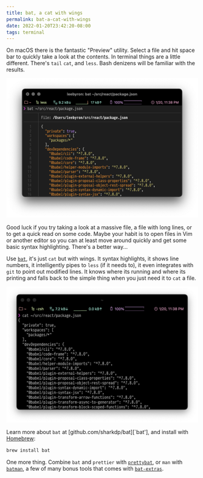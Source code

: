 ```yaml
---
title: bat, a cat with wings
permalink: bat-a-cat-with-wings
date: 2022-01-20T23:42:20-08:00
tags: terminal
---
```


On macOS there is the fantastic "Preview" utility. Select a file and hit space
bar to quickly take a look at the contents. In terminal things are a little
different. There's `tail` `cat`, and `less`. Bash denizens will be familiar with
the results.

![regular old cat](../media/37d23ef3d437ac42.png)

Good luck if you try taking a look at a massive file, a file with long lines, or
to get a quick read on some code. Maybe your habit is to open files in Vim or
another editor so you can at least move around quickly and get some basic syntax
highlighting. There's a better way...

Use [`bat`], it's just `cat` but with wings. It syntax highlights, it shows line
numbers, it intelligently pipes to `less` (if it needs to), it even integrates
with `git` to point out modified lines. It knows where its running and where its
printing and falls back to the simple thing when you just need it to `cat` a
file.

![bat! it's got wings](../media/76a2c219c5bdb4fc.png)

Learn more about `bat` at [github.com/sharkdp/bat][`bat'], and install with
[Homebrew]:

```sh
brew install bat
```

One more thing. Combine `bat` and `prettier` with [`prettybat`], or `man` with
[`batman`], a few of many bonus tools that comes with [`bat-extras`].

[`bat`]: https://github.com/sharkdp/bat
[homebrew]: https://formulae.brew.sh/formula/bat
[`prettybat`]: https://github.com/eth-p/bat-extras/blob/master/doc/prettybat.md
[`batman`]: https://github.com/eth-p/bat-extras/blob/master/doc/batman.md
[`bat-extras`]:
  https://github.com/eth-p/bat-extras/blob/master/README.md#installation

